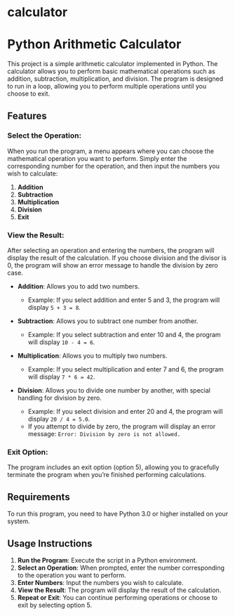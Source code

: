 # calculator

# Python Arithmetic Calculator

This project is a simple arithmetic calculator implemented in Python. The calculator allows you to perform basic mathematical operations such as addition, subtraction, multiplication, and division. The program is designed to run in a loop, allowing you to perform multiple operations until you choose to exit.

## Features

### Select the Operation:
When you run the program, a menu appears where you can choose the mathematical operation you want to perform. Simply enter the corresponding number for the operation, and then input the numbers you wish to calculate:

1. **Addition**
2. **Subtraction**
3. **Multiplication**
4. **Division**
5. **Exit**

### View the Result:
After selecting an operation and entering the numbers, the program will display the result of the calculation. If you choose division and the divisor is 0, the program will show an error message to handle the division by zero case.

- **Addition**: Allows you to add two numbers.
  - Example: If you select addition and enter 5 and 3, the program will display `5 + 3 = 8`.

- **Subtraction**: Allows you to subtract one number from another.
  - Example: If you select subtraction and enter 10 and 4, the program will display `10 - 4 = 6`.

- **Multiplication**: Allows you to multiply two numbers.
  - Example: If you select multiplication and enter 7 and 6, the program will display `7 * 6 = 42`.

- **Division**: Allows you to divide one number by another, with special handling for division by zero.
  - Example: If you select division and enter 20 and 4, the program will display `20 / 4 = 5.0`.
  - If you attempt to divide by zero, the program will display an error message: `Error: Division by zero is not allowed.`

### Exit Option:
The program includes an exit option (option 5), allowing you to gracefully terminate the program when you’re finished performing calculations.

## Requirements

To run this program, you need to have Python 3.0 or higher installed on your system.

## Usage Instructions

1. **Run the Program**: Execute the script in a Python environment.
2. **Select an Operation**: When prompted, enter the number corresponding to the operation you want to perform.
3. **Enter Numbers**: Input the numbers you wish to calculate.
4. **View the Result**: The program will display the result of the calculation.
5. **Repeat or Exit**: You can continue performing operations or choose to exit by selecting option 5.

